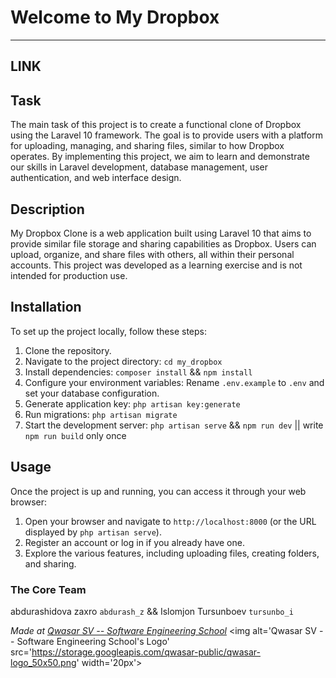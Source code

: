 # Welcome to My Dropbox
***
## LINK
## Task
The main task of this project is to create a functional clone of Dropbox using the Laravel 10 framework. 
The goal is to provide users with a platform for uploading, managing, and sharing files, similar to how Dropbox operates. By implementing this project, we aim to 
learn and demonstrate our skills in Laravel development, database management, user authentication, and web interface design.

## Description
My Dropbox Clone is a web application built using Laravel 10 that aims to provide similar file storage and sharing capabilities as 
Dropbox. Users can upload, organize, and share files with others, all within their personal accounts. This project was developed as a learning exercise and is not intended for production use.

## Installation
To set up the project locally, follow these steps:

1. Clone the repository.
2. Navigate to the project directory: `cd my_dropbox`
3. Install dependencies: `composer install` && `npm install`
4. Configure your environment variables: Rename `.env.example` to `.env` and set your database configuration.
5. Generate application key: `php artisan key:generate`
6. Run migrations: `php artisan migrate`
7. Start the development server: `php artisan serve` && `npm run dev` || write `npm run build` only once

## Usage

Once the project is up and running, you can access it through your web browser:

1. Open your browser and navigate to `http://localhost:8000` (or the URL displayed by `php artisan serve`).
2. Register an account or log in if you already have one.
3. Explore the various features, including uploading files, creating folders, and sharing.


### The Core Team
abdurashidova zaxro `abdurash_z` && Islomjon Tursunboev `tursunbo_i`

<span><i>Made at <a href='https://qwasar.io'>Qwasar SV -- Software Engineering School</a></i></span>
<span><img alt='Qwasar SV -- Software Engineering School's Logo' src='https://storage.googleapis.com/qwasar-public/qwasar-logo_50x50.png' width='20px'></span>
